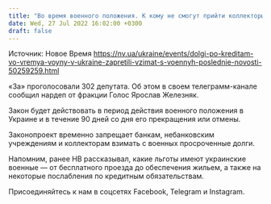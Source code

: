 ```yaml
---
title: "Во время военного положения. К кому не смогут прийти коллекторы"
date: Wed, 27 Jul 2022 16:02:00 +0300
draft: false
---
```

Источник: Новое Время https://nv.ua/ukraine/events/dolgi-po-kreditam-vo-vremya-voyny-v-ukraine-zapretili-vzimat-s-voennyh-poslednie-novosti-50259259.html


«За» проголосовали 302 депутата. Об этом в своем телеграмм-канале сообщил нардеп от фракции Голос Ярослав Железняк.

Закон будет действовать в период действия военного положения в Украине и в течение 90 дней со дня его прекращения или отмены.

Законопроект временно запрещает банкам, небанковским учреждениям и коллекторам взимать с военных просроченные долги.

Напомним, ранее НВ рассказывал, какие льготы имеют украинские военные — от бесплатного проезда до обеспечения жильем, а также на некоторые послабления по кредитным обязательствам.

Присоединяйтесь к нам в соцсетях Facebook, Telegram и Instagram.
